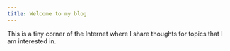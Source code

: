 ```yaml
---
title: Welcome to my blog
---
```


This is a tiny corner of the Internet where I share thoughts for topics that I am interested in.
